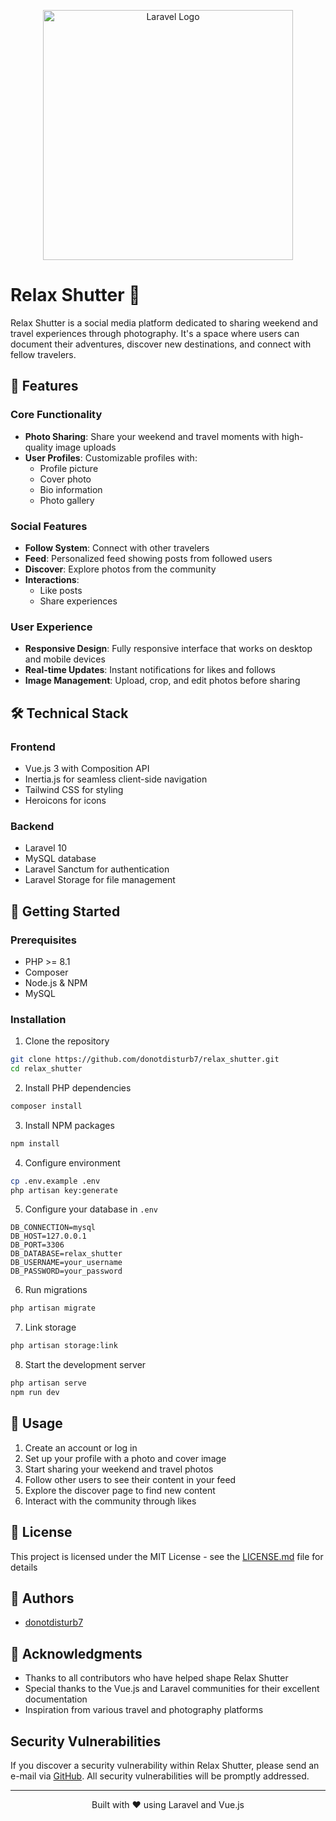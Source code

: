 <p align="center">
<a href="https://github.com/donotdisturb7/relax_shutter">
<img src="https://raw.githubusercontent.com/laravel/art/master/logo-lockup/5%20SVG/2%20CMYK/1%20Full%20Color/laravel-logolockup-cmyk-red.svg" width="400" alt="Laravel Logo">
</a>
</p>

# Relax Shutter 📸

Relax Shutter is a social media platform dedicated to sharing weekend and travel experiences through photography. It's a space where users can document their adventures, discover new destinations, and connect with fellow travelers.

## 🌟 Features

### Core Functionality
- **Photo Sharing**: Share your weekend and travel moments with high-quality image uploads
- **User Profiles**: Customizable profiles with:
  - Profile picture
  - Cover photo
  - Bio information
  - Photo gallery

### Social Features
- **Follow System**: Connect with other travelers
- **Feed**: Personalized feed showing posts from followed users
- **Discover**: Explore photos from the community
- **Interactions**: 
  - Like posts
  - Share experiences

### User Experience
- **Responsive Design**: Fully responsive interface that works on desktop and mobile devices
- **Real-time Updates**: Instant notifications for likes and follows
- **Image Management**: Upload, crop, and edit photos before sharing

## 🛠 Technical Stack

### Frontend
- Vue.js 3 with Composition API
- Inertia.js for seamless client-side navigation
- Tailwind CSS for styling
- Heroicons for icons

### Backend
- Laravel 10
- MySQL database
- Laravel Sanctum for authentication
- Laravel Storage for file management

## 🚀 Getting Started

### Prerequisites
- PHP >= 8.1
- Composer
- Node.js & NPM
- MySQL

### Installation

1. Clone the repository

```bash
git clone https://github.com/donotdisturb7/relax_shutter.git
cd relax_shutter
```

2. Install PHP dependencies

```bash
composer install
```

3. Install NPM packages

```bash
npm install
```

4. Configure environment

```bash
cp .env.example .env
php artisan key:generate
```

5. Configure your database in `.env`

```env
DB_CONNECTION=mysql
DB_HOST=127.0.0.1
DB_PORT=3306
DB_DATABASE=relax_shutter
DB_USERNAME=your_username
DB_PASSWORD=your_password
```

6. Run migrations

```bash
php artisan migrate
```

7. Link storage

```bash
php artisan storage:link
```

8. Start the development server

```bash
php artisan serve
npm run dev
```

## 📱 Usage

1. Create an account or log in
2. Set up your profile with a photo and cover image
3. Start sharing your weekend and travel photos
4. Follow other users to see their content in your feed
5. Explore the discover page to find new content
6. Interact with the community through likes


## 📝 License

This project is licensed under the MIT License - see the [LICENSE.md](LICENSE.md) file for details

## 👥 Authors

- [donotdisturb7](https://github.com/donotdisturb7)

## 🙏 Acknowledgments

- Thanks to all contributors who have helped shape Relax Shutter
- Special thanks to the Vue.js and Laravel communities for their excellent documentation
- Inspiration from various travel and photography platforms

## Security Vulnerabilities

If you discover a security vulnerability within Relax Shutter, please send an e-mail via [GitHub](https://github.com/donotdisturb7). All security vulnerabilities will be promptly addressed.

---

<p align="center">Built with ❤️ using Laravel and Vue.js</p>
